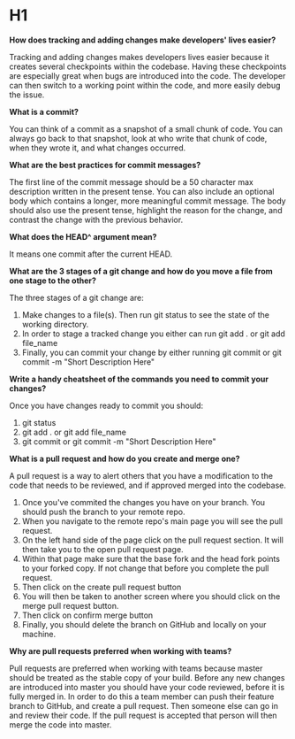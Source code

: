 # H1

**How does tracking and adding changes make developers' lives easier?**

Tracking and adding changes makes developers lives easier because it creates several checkpoints within the codebase. Having these checkpoints are especially great when bugs are introduced into the code. The developer can then switch to a working point within the code, and more easily debug the issue.

**What is a commit?**

You can think of a commit as a snapshot of a small chunk of code. You can always go back to that snapshot,  look at who write that chunk of code, when they wrote it, and what changes occurred.

**What are the best practices for commit messages?**

The first line of the commit message should be a 50 character max description written in the present tense. You can also include an optional body which contains a longer, more meaningful commit message. The body should also use the present tense, highlight the reason for the change, and contrast the change with the previous behavior.

**What does the HEAD^ argument mean?**

It means one commit after the current HEAD.

**What are the 3 stages of a git change and how do you move a file from one stage to the other?**

The three stages of a git change are:

1. Make changes to a file(s). Then run git status to see the state of the working directory.
2. In order to stage a tracked change you either can run git add . or git add file_name
3. Finally, you can commit your change by either running git commit or git commit -m "Short Description Here"


**Write a handy cheatsheet of the commands you need to commit your changes?**

Once you have changes ready to commit you should:

1. git status
2. git add . or git add file_name
3. git commit or git commit -m "Short Description Here"

**What is a pull request and how do you create and merge one?**

A pull request is a way to alert others that you have a modification to the code that needs to be reviewed, and if approved merged into the codebase.

1. Once you've commited the changes you have on your branch. You should push the branch to your remote repo.
2. When you navigate to the remote repo's main page you will see the pull request.
3. On the left hand side of the page click on the pull request section. It will then take you to the open pull request page.
4. Within that page make sure that the base fork and the head fork points to your forked copy. If not change that before you complete the pull request.
5. Then click on the create pull request button
6. You will then be taken to another screen where you should click on the merge pull request button.
7. Then click on confirm merge button
8. Finally, you should delete the branch on GitHub and locally on your machine.

**Why are pull requests preferred when working with teams?**

Pull requests are preferred when working with teams because master should be treated as the stable copy of your build. Before any new changes are introduced into master you should have your code reviewed, before it is fully merged in.
In order to do this a team member can push their feature branch to GitHub, and create a pull request. Then someone else can go in and review their code. If the pull request is accepted that person will then merge the code into master.